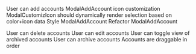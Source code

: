 User can add accounts
  ModalAddAccount icon customization
    ModalCustomizIcon should dynamically render selection based on color+icon data
  Style ModalAddAccount
  Refactor ModalAddAccount





User can delete accounts
User can edit accounts
User can toggle view of archived accounts
User can archive accounts
Accounts are draggable in order
